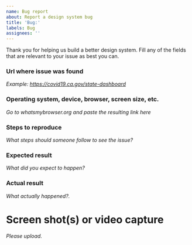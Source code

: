 ```yaml
---
name: Bug report
about: Report a design system bug 
title: 'Bug:'
labels: Bug
assignees: ''
---
```


Thank you for helping us build a better design system. Fill any of the fields that are relevant to your issue as best you can. 

### Url where issue was found

*Example: https://covid19.ca.gov/state-dashboard*

### Operating system, device, browser, screen size, etc.

*Go to whatsmybrowser.org and paste the resulting link here*

### Steps to reproduce

*What steps should someone follow to see the issue?*

### Expected result

*What did you expect to happen?*

### Actual result

*What actually happened?.*

# Screen shot(s) or video capture
*Please upload.*
